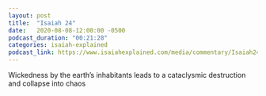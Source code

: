 ```yaml
---
layout: post
title:  "Isaiah 24"
date:   2020-08-08-12:00:00 -0500
podcast_duration: "00:21:28"
categories: isaiah-explained
podcast_link: https://www.isaiahexplained.com/media/commentary/Isaiah24.mp3
---
```

Wickedness by the earth’s inhabitants leads to a cataclysmic destruction and collapse into chaos
